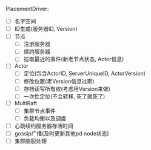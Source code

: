 PlacementDriver:

* [ ] 名字空间
* [ ] ID生成(服务器ID, Version)
* [ ] 节点
    * [ ] 注册服务器
    * [ ] 续约服务器
    * [ ] 拉取最近的事件(新老节点状态, Actor信息)
* [ ] Actor
    * [ ] 定位(包含ActorID, ServerUniqueID, ActorVersion)
    * [ ] 修改位置(老Version信息过期)
    * [ ] 存档读写所有权(考虑用Version来做)
    * [ ] 一次性定位(不会转移, 死了就死了)
* [ ] MultiRaft
    * [ ] 集群节点事件
    * [ ] 负载均衡以及调度
* [ ] 心跳续约服务器存活时间
* [ ] gossip广播(及时更新其他pd node状态)
* [ ] 集群脑裂处理
